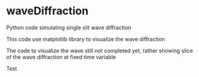 # waveDiffraction
Python code simulating single slit wave diffraction

This code use matplotlib library to visualize the wave diffraction

The code to visualize the wave still not completed yet, rather showing slice of the wave diffraction at fixed time variable

Test
